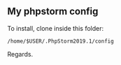 ## My phpstorm config

To install, clone inside this folder:

```
/home/$USER/.PhpStorm2019.1/config
```

Regards.

